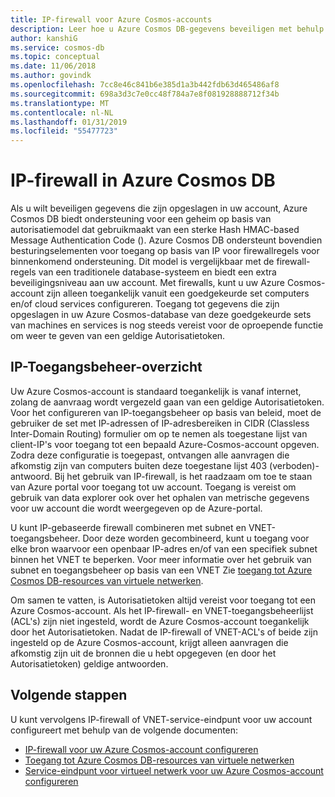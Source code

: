 ```yaml
---
title: IP-firewall voor Azure Cosmos-accounts
description: Leer hoe u Azure Cosmos DB-gegevens beveiligen met behulp van beleid voor IP-toegangsbeheer voor firewallondersteuning van de.
author: kanshiG
ms.service: cosmos-db
ms.topic: conceptual
ms.date: 11/06/2018
ms.author: govindk
ms.openlocfilehash: 7cc8e46c841b6e385d1a3b442fdb63d465486af8
ms.sourcegitcommit: 698a3d3c7e0cc48f784a7e8f081928888712f34b
ms.translationtype: MT
ms.contentlocale: nl-NL
ms.lasthandoff: 01/31/2019
ms.locfileid: "55477723"
---
```

# <a name="ip-firewall-in-azure-cosmos-db"></a>IP-firewall in Azure Cosmos DB

Als u wilt beveiligen gegevens die zijn opgeslagen in uw account, Azure Cosmos DB biedt ondersteuning voor een geheim op basis van autorisatiemodel dat gebruikmaakt van een sterke Hash HMAC-based Message Authentication Code (). Azure Cosmos DB ondersteunt bovendien besturingselementen voor toegang op basis van IP voor firewallregels voor binnenkomend ondersteuning. Dit model is vergelijkbaar met de firewall-regels van een traditionele database-systeem en biedt een extra beveiligingsniveau aan uw account. Met firewalls, kunt u uw Azure Cosmos-account zijn alleen toegankelijk vanuit een goedgekeurde set computers en/of cloud services configureren. Toegang tot gegevens die zijn opgeslagen in uw Azure Cosmos-database van deze goedgekeurde sets van machines en services is nog steeds vereist voor de oproepende functie om weer te geven van een geldige Autorisatietoken.

## <a id="ip-access-control-overview"></a>IP-Toegangsbeheer-overzicht

Uw Azure Cosmos-account is standaard toegankelijk is vanaf internet, zolang de aanvraag wordt vergezeld gaan van een geldige Autorisatietoken. Voor het configureren van IP-toegangsbeheer op basis van beleid, moet de gebruiker de set met IP-adressen of IP-adresbereiken in CIDR (Classless Inter-Domain Routing) formulier om op te nemen als toegestane lijst van client-IP's voor toegang tot een bepaald Azure-Cosmos-account opgeven. Zodra deze configuratie is toegepast, ontvangen alle aanvragen die afkomstig zijn van computers buiten deze toegestane lijst 403 (verboden)-antwoord. Bij het gebruik van IP-firewall, is het raadzaam om toe te staan van Azure portal voor toegang tot uw account. Toegang is vereist om gebruik van data explorer ook over het ophalen van metrische gegevens voor uw account die wordt weergegeven op de Azure-portal.

U kunt IP-gebaseerde firewall combineren met subnet en VNET-toegangsbeheer. Door deze worden gecombineerd, kunt u toegang voor elke bron waarvoor een openbaar IP-adres en/of van een specifiek subnet binnen het VNET te beperken. Voor meer informatie over het gebruik van subnet en toegangsbeheer op basis van een VNET Zie [toegang tot Azure Cosmos DB-resources van virtuele netwerken](vnet-service-endpoint.md).

Om samen te vatten, is Autorisatietoken altijd vereist voor toegang tot een Azure Cosmos-account. Als het IP-firewall- en VNET-toegangsbeheerlijst (ACL's) zijn niet ingesteld, wordt de Azure Cosmos-account toegankelijk door het Autorisatietoken. Nadat de IP-firewall of VNET-ACL's of beide zijn ingesteld op de Azure Cosmos-account, krijgt alleen aanvragen die afkomstig zijn uit de bronnen die u hebt opgegeven (en door het Autorisatietoken) geldige antwoorden. 

## <a name="next-steps"></a>Volgende stappen

U kunt vervolgens IP-firewall of VNET-service-eindpunt voor uw account configureert met behulp van de volgende documenten:

* [IP-firewall voor uw Azure Cosmos-account configureren](how-to-configure-firewall.md)
* [Toegang tot Azure Cosmos DB-resources van virtuele netwerken](vnet-service-endpoint.md)
* [Service-eindpunt voor virtueel netwerk voor uw Azure Cosmos-account configureren](how-to-configure-vnet-service-endpoint.md)




